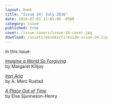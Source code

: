 ```yaml
---
layout: book
title: "Issue 34: July 2016"
date: 2016-07-01 12:01:00 -0500
category: issue
published: true
cover: /issue-covers/issue-34-cover.jpg
download: /assets/ebooks/fireside-issue-34.zip
---
```


In this issue:

[_Imagine a World So Forgiving_](/issue34/chapter/imagine-a-world-so-forgiving/)<br/>
by Margaret Killjoy

[_Iron Aria_](/issue34/chapter/iron-aria/) <br/>
by A. Merc Rustad

[_A Place Out of Time_](/issue34/chapter/a-place-out-of-time/)<br/>
by Elsa Sjunneson-Henry
